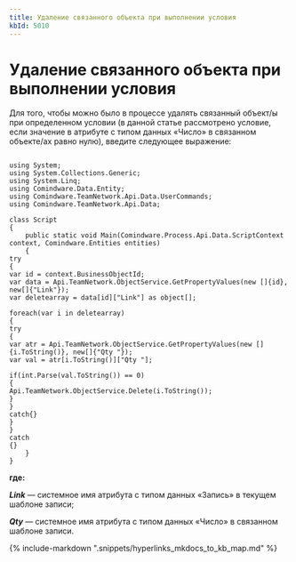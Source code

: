 ```yaml
---
title: Удаление связанного объекта при выполнении условия
kbId: 5010
---
```


# Удаление связанного объекта при выполнении условия

Для того, чтобы можно было в процессе удалять связанный объект/ы при определенном условии (в данной статье рассмотрено условие, если значение в атрибуте с типом данных «Число» в связанном объекте/ах равно нулю), введите следующее выражение:

```

using System;
using System.Collections.Generic;
using System.Linq;
using Comindware.Data.Entity;
using Comindware.TeamNetwork.Api.Data.UserCommands;
using Comindware.TeamNetwork.Api.Data;

class Script
{
    public static void Main(Comindware.Process.Api.Data.ScriptContext context, Comindware.Entities entities)
    {
try
{
var id = context.BusinessObjectId;
var data = Api.TeamNetwork.ObjectService.GetPropertyValues(new []{id}, new[]{"Link"});
var deletearray = data[id]["Link"] as object[];

foreach(var i in deletearray)
{
try
{
var atr = Api.TeamNetwork.ObjectService.GetPropertyValues(new []{i.ToString()}, new[]{"Qty "});
var val = atr[i.ToString()]["Qty "];

if(int.Parse(val.ToString()) == 0)
{
Api.TeamNetwork.ObjectService.Delete(i.ToString());
}
}
catch{}
}
}
catch
{}
    }
}

```

**где:**

***Link*** — системное имя атрибута с типом данных «Запись» в текущем шаблоне записи;

***Qty*** — системное имя атрибута с типом данных «Число» в связанном шаблоне записи.

{% include-markdown ".snippets/hyperlinks_mkdocs_to_kb_map.md" %}
